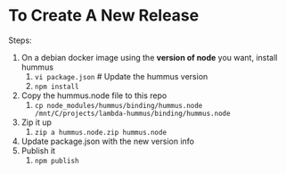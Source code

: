 # To Create A New Release

Steps:
1. On a debian docker image using the **version of node** you want, install hummus
    1. `vi package.json` # Update the hummus version
    1. `npm install`
1. Copy the hummus.node file to this repo
    1. `cp node_modules/hummus/binding/hummus.node /mnt/C/projects/lambda-hummus/binding/hummus.node`
1. Zip it up
    1. `zip a hummus.node.zip hummus.node`
1. Update package.json with the new version info
1. Publish it
    1. `npm publish`
